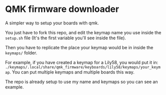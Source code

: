 # QMK firmware downloader

A simpler way to setup your boards with qmk.

You just have to fork this repo, and edit the keymap name you use inside the
`setup.sh` file (It's the first variable you'll see inside the file).

Then you have to replicate the place your keymap would be in inside the
`keymaps/` folder.

For example, if you have created a keymap for a Lily58, you would put it in:
`./keymaps/.local/share/qmk_firmware/keyboards/lily58/keymaps/your_keymap`.
You can put multiple keymaps and multiple boards this way.

The repo is already setup to use my name and keymaps so you can see an example.
